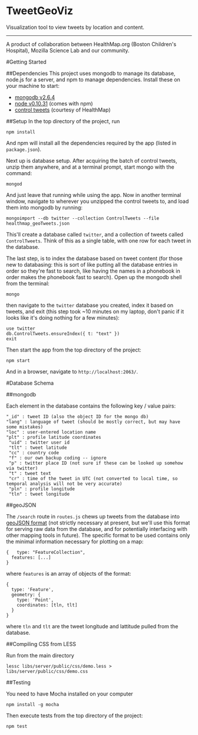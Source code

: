 TweetGeoViz
===========

Visualization tool to view tweets by location and content.

------
A product of collaboration between HealthMap.org (Boston Children's Hospital), Mozilla Science Lab and our community.

#Getting Started

##Dependencies
This project uses mongodb to manage its database, node.js for a server, and npm to manage dependencies. Install these on your machine to start:

 - [mongodb v2.6.4](http://docs.mongodb.org/manual/installation/)
 - [node v0.10.31](http://nodejs.org/download/) (comes with npm)
 - [control tweets](https://db.tt/29prxPri) (courtesy of HealthMap)

##Setup
In the top directory of the project, run

```
npm install
```

And npm will install all the dependencies required by the app (listed in `package.json`).

Next up is database setup. After acquiring the batch of control tweets, unzip them anywhere, and at a terminal prompt, start mongo with the command:

```
mongod
```

And just leave that running while using the app. Now in another terminal window, navigate to wherever you unzipped the control tweets to, and load them into mongodb by running:

```
mongoimport --db twitter --collection ControlTweets --file healthmap_geoTweets.json
```

This'll create a database called `twitter`, and a collection of tweets called `ControlTweets`. Think of this as a single table, with one row for each tweet in the database.

The last step, is to index the database based on tweet content (for those new to databasing: this is sort of like putting all the database entries in order so they're fast to search, like having the names in a phonebook in order makes the phonebook fast to search). Open up the mongodb shell from the terminal:

```
mongo
```

then navigate to the `twitter` database you created, index it based on tweets, and exit (this step took ~10 minutes on my laptop, don't panic if it looks like it's doing nothing for a few minutes):

```
use twitter
db.ControlTweets.ensureIndex({ t: "text" })
exit
```

Then start the app from the top directory of the project:

```
npm start
```

And in a browser, navigate to `http://localhost:2063/`.

#Database Schema

##mongodb

Each element in the database contains the following key / value pairs:

```
"_id" : tweet ID (also the object ID for the mongo db)
"lang" : language of tweet (should be mostly correct, but may have some mistakes)
"loc" : user-entered location name
"plt" : profile latitude coordinates
 "uid" : twitter user id
 "tlt" : tweet latitude
 "cc" : country code
 "f" : our own backup coding -- ignore
 "p" : twitter place ID (not sure if these can be looked up somehow via twitter)
 "t" : tweet text
 "cr" : time of the tweet in UTC (not converted to local time, so temporal analysis will not be very accurate)
 "pln" : profile longitude
 "tln" : tweet longitude
```

##geoJSON

The `/search` route in `routes.js` chews up tweets from the database into [geoJSON format](http://geojson.org/) (not strictly necessary at present, but we'll use this format for serving raw data from the database, and for potentially interfacing with other mapping tools in future). The specific format to be used contains only the minimal information necessary for plotting on a map:

```
{	type: "FeatureCollection",
  features: [...]
}
```

where `features` is an array of objects of the format:

```
{
  type: 'Feature',
  geometry: {
    type: 'Point',
    coordinates: [tln, tlt]
  }
}
```

where `tln` and `tlt` are the tweet longitude and lattitude pulled from the database.

##Compiling CSS from LESS

Run from the main directory

```
lessc libs/server/public/css/demo.less > libs/server/public/css/demo.css
```

##Testing

You need to have Mocha installed on your computer

```
npm install -g mocha
```

Then execute tests from the top directory of the project:

```
npm test
```
